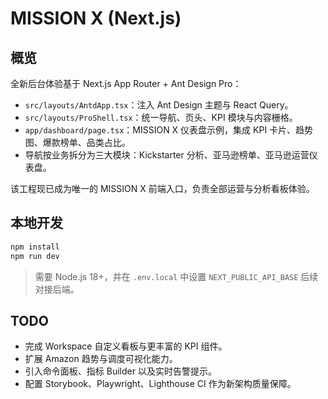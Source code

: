 # MISSION X (Next.js)

## 概览
全新后台体验基于 Next.js App Router + Ant Design Pro：
- `src/layouts/AntdApp.tsx`：注入 Ant Design 主题与 React Query。
- `src/layouts/ProShell.tsx`：统一导航、页头、KPI 模块与内容栅格。
- `app/dashboard/page.tsx`：MISSION X 仪表盘示例，集成 KPI 卡片、趋势图、爆款榜单、品类占比。
- 导航按业务拆分为三大模块：Kickstarter 分析、亚马逊榜单、亚马逊运营仪表盘。

该工程现已成为唯一的 MISSION X 前端入口，负责全部运营与分析看板体验。

## 本地开发
```bash
npm install
npm run dev
```
> 需要 Node.js 18+，并在 `.env.local` 中设置 `NEXT_PUBLIC_API_BASE` 后续对接后端。

## TODO
- 完成 Workspace 自定义看板与更丰富的 KPI 组件。
- 扩展 Amazon 趋势与调度可视化能力。
- 引入命令面板、指标 Builder 以及实时告警提示。
- 配置 Storybook、Playwright、Lighthouse CI 作为新架构质量保障。
